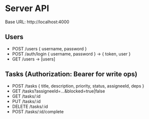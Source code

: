 # Server API

Base URL: http://localhost:4000

## Users
- POST /users { username, password }
- POST /auth/login { username, password } -> { token, user }
- GET  /users -> [users]

## Tasks (Authorization: Bearer <token> for write ops)
- POST /tasks { title, description, priority, status, assigneeId, deps }
- GET  /tasks?assigneeId=...&blocked=true|false
- GET  /tasks/:id
- PUT  /tasks/:id
- DELETE /tasks/:id
- POST /tasks/:id/complete

